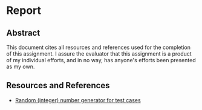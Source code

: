 # Report

## Abstract

This document cites all resources and references used for the completion of this assignment. I assure the evaluator that this assignment is a product of my individual efforts, and in no way, has anyone's efforts been presented as my own.

## Resources and References

- [Random (integer) number generator for test cases](https://www.random.org/integers/)